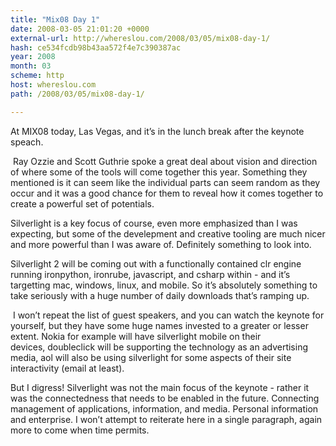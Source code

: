 ```yaml
---
title: "Mix08 Day 1"
date: 2008-03-05 21:01:20 +0000
external-url: http://whereslou.com/2008/03/05/mix08-day-1/
hash: ce534fcdb98b43aa572f4e7c390387ac
year: 2008
month: 03
scheme: http
host: whereslou.com
path: /2008/03/05/mix08-day-1/

---
```


At MIX08 today, Las Vegas, and it’s in the lunch break after the keynote speach.

 Ray Ozzie and Scott Guthrie spoke a great deal about vision and direction of where some of the tools will come together this year. Something they mentioned is it can seem like the individual parts can seem random as they occur and it was a good chance for them to reveal how it comes together to create a powerful set of potentials.

Silverlight is a key focus of course, even more emphasized than I was expecting, but some of the develepment and creative tooling are much nicer and more powerful than I was aware of. Definitely something to look into.

Silverlight 2 will be coming out with a functionally contained clr engine running ironpython, ironrube, javascript, and csharp within - and it’s targetting mac, windows, linux, and mobile. So it’s absolutely something to take seriously with a huge number of daily downloads that’s ramping up.

 I won’t repeat the list of guest speakers, and you can watch the keynote for yourself, but they have some huge names invested to a greater or lesser extent. Nokia for example will have silverlight mobile on their devices, doubleclick will be supporting the technology as an advertising media, aol will also be using silverlight for some aspects of their site interactivity (email at least).

But I digress! Silverlight was not the main focus of the keynote - rather it was the connectedness that needs to be enabled in the future. Connecting management of applications, information, and media. Personal information and enterprise. I won’t attempt to reiterate here in a single paragraph, again more to come when time permits.

